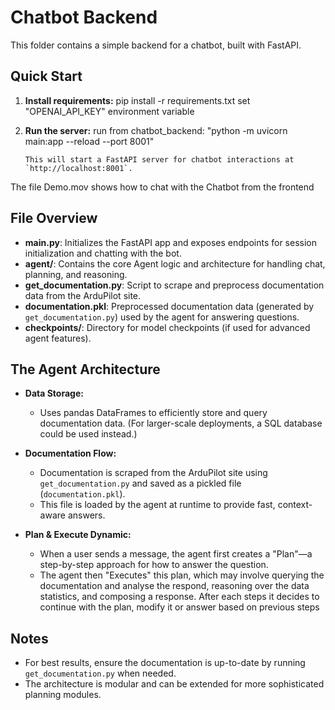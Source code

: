 # Chatbot Backend

This folder contains a simple backend for a chatbot, built with FastAPI.

## Quick Start

1. **Install requirements:**
   pip install -r requirements.txt
   set "OPENAI_API_KEY" environment variable

2. **Run the server:**
   run from chatbot_backend: "python -m uvicorn main:app --reload --port 8001"
   ```
   This will start a FastAPI server for chatbot interactions at `http://localhost:8001`.

The file Demo.mov shows how to chat with the Chatbot from the frontend

## File Overview

- **main.py**: Initializes the FastAPI app and exposes endpoints for session initialization and chatting with the bot.
- **agent/**: Contains the core Agent logic and architecture for handling chat, planning, and reasoning.
- **get_documentation.py**: Script to scrape and preprocess documentation data from the ArduPilot site.
- **documentation.pkl**: Preprocessed documentation data (generated by `get_documentation.py`) used by the agent for answering questions.
- **checkpoints/**: Directory for model checkpoints (if used for advanced agent features).

## The Agent Architecture

- **Data Storage:**
  - Uses pandas DataFrames to efficiently store and query documentation data. (For larger-scale deployments, a SQL database could be used instead.)

- **Documentation Flow:**
  - Documentation is scraped from the ArduPilot site using `get_documentation.py` and saved as a pickled file (`documentation.pkl`).
  - This file is loaded by the agent at runtime to provide fast, context-aware answers.

- **Plan & Execute Dynamic:**
  - When a user sends a message, the agent first creates a "Plan"—a step-by-step approach for how to answer the question.
  - The agent then "Executes" this plan, which may involve querying the documentation and analyse the respond, reasoning over the data statistics,  and composing a response. After each steps it decides to continue with the plan, modify it or answer based on previous steps

## Notes
- For best results, ensure the documentation is up-to-date by running `get_documentation.py` when needed.
- The architecture is modular and can be extended for more sophisticated planning modules.
